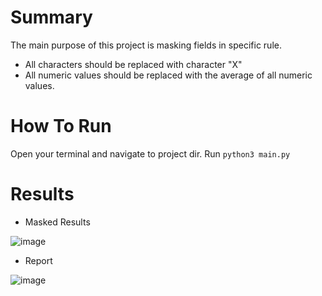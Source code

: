 # Summary
The main purpose of this project is masking fields in specific rule.
- All characters should be replaced with character "X"
- All numeric values should be replaced with the average of all numeric values.

# How To Run
Open your terminal and navigate to project dir.
Run `python3 main.py`

# Results
- Masked Results

 ![image](https://user-images.githubusercontent.com/74431518/168487333-30009616-a6af-447f-8a14-8fc92453e49f.png)
- Report

![image](https://user-images.githubusercontent.com/74431518/168487372-a06aa9ac-6174-4d04-854f-68452f143883.png)
